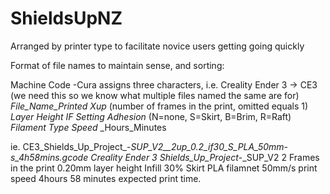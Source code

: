 # ShieldsUpNZ
Arranged by printer type to facilitate novice users getting going quickly

Format of file names to maintain sense, and sorting:

Machine Code -Cura assigns three characters, i.e. Creality Ender 3 -> CE3 (we need this so we know what multiple files named the same are for)
_File_Name_Printed_
_Xup_ (number of frames in the print, omitted equals 1) 
_Layer Height_
_IF Setting_
_Adhesion_ (N=none, S=Skirt, B=Brim, R=Raft)
_Filament Type_
_Speed_
_Hours_Minutes

ie. CE3_Shields_Up_Project_-_SUP_V2__2up_0.2_if30_S_PLA_50mm-s_4h58mins.gcode
Creality Ender 3
Shields_Up_Project_-_SUP_V2
2 Frames in the print
0.20mm layer height
Infill 30%
Skirt
PLA filamnet
50mm/s print speed
4hours 58 minutes expected print time. 

